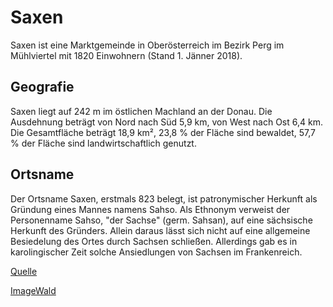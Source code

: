 ﻿# Saxen
Saxen ist eine Marktgemeinde in Oberösterreich im Bezirk Perg im Mühlviertel mit 1820 Einwohnern (Stand 1. Jänner 2018). 

## Geografie
Saxen liegt auf 242 m im östlichen Machland an der Donau. Die Ausdehnung beträgt von Nord nach Süd 5,9 km, von 
West nach Ost 6,4 km. Die Gesamtfläche beträgt 18,9 km², 23,8 % der Fläche sind bewaldet, 57,7 % 
der Fläche sind landwirtschaftlich genutzt.

## Ortsname
Der Ortsname Saxen, erstmals 823 belegt, ist patronymischer Herkunft als Gründung eines Mannes namens Sahso. 
Als Ethnonym verweist der Personenname Sahso, "der Sachse" (germ. Sahsan), auf eine sächsische Herkunft des Gründers.
Allein daraus lässt sich nicht auf eine allgemeine Besiedelung des Ortes durch Sachsen schließen. 
Allerdings gab es in karolingischer Zeit solche Ansiedlungen von Sachsen im Frankenreich.

[Quelle](https://de.wikipedia.org/wiki/Saxen)

[ImageWald](C:\Users\Kaltrin\Documents\GitHub\CE_UE_WS18_A4-3\k01604629\saxen_wald.jpg)


